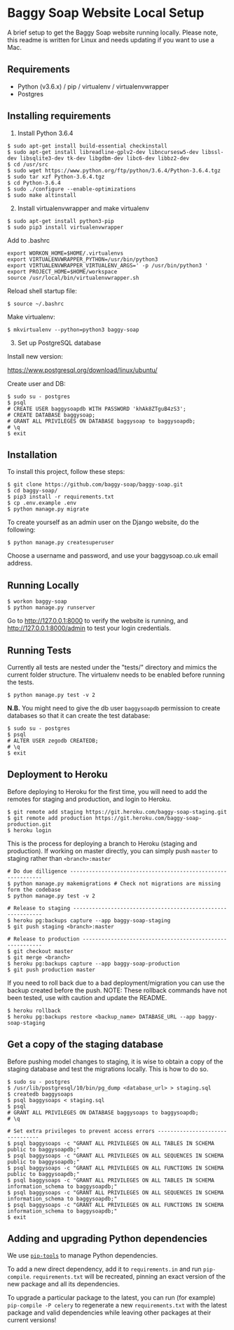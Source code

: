 # Baggy Soap Website Local Setup

A brief setup to get the Baggy Soap website running locally.
Please note, this readme is written for Linux and needs updating if
you want to use a Mac.

## Requirements

- Python (v3.6.x) / pip / virtualenv / virtualenvwrapper
- Postgres

## Installing requirements

1) Install Python 3.6.4

```
$ sudo apt-get install build-essential checkinstall
$ sudo apt-get install libreadline-gplv2-dev libncursesw5-dev libssl-dev libsqlite3-dev tk-dev libgdbm-dev libc6-dev libbz2-dev
$ cd /usr/src
$ sudo wget https://www.python.org/ftp/python/3.6.4/Python-3.6.4.tgz
$ sudo tar xzf Python-3.6.4.tgz
$ cd Python-3.6.4
$ sudo ./configure --enable-optimizations
$ sudo make altinstall
```

2) Install virtualenvwrapper and make virtualenv

```
$ sudo apt-get install python3-pip
$ sudo pip3 install virtualenvwrapper
```

Add to .bashrc

```
export WORKON_HOME=$HOME/.virtualenvs
export VIRTUALENVWRAPPER_PYTHON=/usr/bin/python3
export VIRTUALENVWRAPPER_VIRTUALENV_ARGS=' -p /usr/bin/python3 '
export PROJECT_HOME=$HOME/workspace
source /usr/local/bin/virtualenvwrapper.sh
```

Reload shell startup file:

```
$ source ~/.bashrc
```

Make virtualenv:

```
$ mkvirtualenv --python=python3 baggy-soap
```

3) Set up PostgreSQL database

Install new version: 

https://www.postgresql.org/download/linux/ubuntu/

Create user and DB:

```
$ sudo su - postgres
$ psql
# CREATE USER baggysoapdb WITH PASSWORD 'khAk8ZTguB4zS3';
# CREATE DATABASE baggysoap;
# GRANT ALL PRIVILEGES ON DATABASE baggysoap to baggysoapdb;
# \q
$ exit
```

## Installation

To install this project, follow these steps:

```
$ git clone https://github.com/baggy-soap/baggy-soap.git
$ cd baggy-soap/
$ pip3 install -r requirements.txt
$ cp .env.example .env
$ python manage.py migrate
```

To create yourself as an admin user on the Django website, do the following:

```
$ python manage.py createsuperuser
```

Choose a username and password, and use your baggysoap.co.uk email address.

## Running Locally

```
$ workon baggy-soap
$ python manage.py runserver
```

Go to http://127.0.0.1:8000 to verify the website is running, 
and http://127.0.0.1:8000/admin to test your login credentials.

## Running Tests

Currently all tests are nested under the "tests/" directory and mimics the current folder structure.
The virtualenv needs to be enabled before running the tests.

    $ python manage.py test -v 2

**N.B.** You might need to give the db user `baggysoapdb` permission to create databases so that it can create the test database:

```
$ sudo su - postgres
$ psql
# ALTER USER zegodb CREATEDB;
# \q
$ exit
```
## Deployment to Heroku

Before deploying to Heroku for the first time, you will need to add the remotes for staging and production, and login
to Heroku.

    $ git remote add staging https://git.heroku.com/baggy-soap-staging.git
    $ git remote add production https://git.heroku.com/baggy-soap-production.git
    $ heroku login

This is the process for deploying a branch to Heroku (staging and production). If working on master directly, you can 
simply push `master` to staging rather than `<branch>:master`

    # Do due dilligence -------------------------------------------------------------
    $ python manage.py makemigrations # Check not migrations are missing form the codebase
    $ python manage.py test -v 2

    # Release to staging ------------------------------------------------------------
    $ heroku pg:backups capture --app baggy-soap-staging
    $ git push staging <branch>:master

    # Release to production ---------------------------------------------------------
    $ git checkout master
    $ git merge <branch>
    $ heroku pg:backups capture --app baggy-soap-production
    $ git push production master

If you need to roll back due to a bad deployment/migration you can use the backup created before the push.
NOTE: These rollback commands have not been tested, use with caution and update the README.

    $ heroku rollback
    $ heroku pg:backups restore <backup_name> DATABASE_URL --app baggy-soap-staging

## Get a copy of the staging database

Before pushing model changes to staging, it is wise to obtain a copy of the staging database and test the migrations
locally. This is how to do so.

    $ sudo su - postgres
    $ /usr/lib/postgresql/10/bin/pg_dump <database_url> > staging.sql
    $ createdb baggysoaps
    $ psql baggysoaps < staging.sql
    $ psql
    # GRANT ALL PRIVILEGES ON DATABASE baggysoaps to baggysoapdb;
    # \q

    # Set extra privileges to prevent access errors --------------------------------
    $ psql baggysoaps -c "GRANT ALL PRIVILEGES ON ALL TABLES IN SCHEMA public to baggysoapdb;"
    $ psql baggysoaps -c "GRANT ALL PRIVILEGES ON ALL SEQUENCES IN SCHEMA public to baggysoapdb;"
    $ psql baggysoaps -c "GRANT ALL PRIVILEGES ON ALL FUNCTIONS IN SCHEMA public to baggysoapdb;"
    $ psql baggysoaps -c "GRANT ALL PRIVILEGES ON ALL TABLES IN SCHEMA information_schema to baggysoapdb;"
    $ psql baggysoaps -c "GRANT ALL PRIVILEGES ON ALL SEQUENCES IN SCHEMA information_schema to baggysoapdb;"
    $ psql baggysoaps -c "GRANT ALL PRIVILEGES ON ALL FUNCTIONS IN SCHEMA information_schema to baggysoapdb;"
    $ exit

## Adding and upgrading Python dependencies

We use [`pip-tools`](https://github.com/jazzband/pip-tools) to manage Python dependencies.

To add a new direct dependency, add it to `requirements.in` and run `pip-compile`. `requirements.txt` will be recreated, 
pinning an exact version of the new package and all its dependencies.

To upgrade a particular package to the latest, you can run (for example) `pip-compile -P celery`
to regenerate a new `requirements.txt` with the latest package and valid dependencies while leaving
other packages at their current versions!
